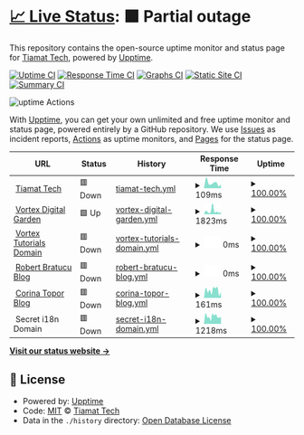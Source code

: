 # [📈 Live Status](https://uptime.tiamat.tech): <!--live status--> **🟧 Partial outage**

This repository contains the open-source uptime monitor and status page for [Tiamat Tech](https://tiamat.tech), powered by [Upptime](https://github.com/upptime/upptime).

[![Uptime CI](https://github.com/Tiamat-Tech/uptime/workflows/Uptime%20CI/badge.svg)](https://github.com/upptime/upptime/actions?query=workflow%3A%22Uptime+CI%22)
[![Response Time CI](https://github.com/Tiamat-Tech/uptime/workflows/Response%20Time%20CI/badge.svg)](https://github.com/upptime/upptime/actions?query=workflow%3A%22Response+Time+CI%22)
[![Graphs CI](https://github.com/Tiamat-Tech/uptime/workflows/Graphs%20CI/badge.svg)](https://github.com/upptime/upptime/actions?query=workflow%3A%22Graphs+CI%22)
[![Static Site CI](https://github.com/Tiamat-Tech/uptime/workflows/Static%20Site%20CI/badge.svg)](https://github.com/upptime/upptime/actions?query=workflow%3A%22Static+Site+CI%22)
[![Summary CI](https://github.com/Tiamat-Tech/uptime/workflows/Summary%20CI/badge.svg)](https://github.com/upptime/upptime/actions?query=workflow%3A%22Summary+CI%22)

![uptime Actions](https://api.meercode.io/badge/Tiamat-Tech/uptime?type=ci-count&lastDay=31)

With [Upptime](https://upptime.js.org), you can get your own unlimited and free uptime monitor and status page, powered entirely by a GitHub repository. We use [Issues](https://github.com/Tiamat-Tech/uptime/issues) as incident reports, [Actions](https://github.com/Tiamat-Tech/uptime/actions) as uptime monitors, and [Pages](https://uptime.tiamat.tech) for the status page.

<!--start: status pages-->
<!-- This summary is generated by Upptime (https://github.com/upptime/upptime) -->
<!-- Do not edit this manually, your changes will be overwritten -->
<!-- prettier-ignore -->
| URL | Status | History | Response Time | Uptime |
| --- | ------ | ------- | ------------- | ------ |
| <img alt="" src="https://favicons.githubusercontent.com/tiamat.tech" height="13"> [Tiamat Tech](https://tiamat.tech) | 🟥 Down | [tiamat-tech.yml](https://github.com/Tiamat-Tech/uptime/commits/HEAD/history/tiamat-tech.yml) | <details><summary><img alt="Response time graph" src="./graphs/tiamat-tech/response-time-week.png" height="20"> 109ms</summary><br><a href="https://uptime.tiamat.tech/history/tiamat-tech"><img alt="Response time 121" src="https://img.shields.io/endpoint?url=https%3A%2F%2Fraw.githubusercontent.com%2FTiamat-Tech%2Fuptime%2FHEAD%2Fapi%2Ftiamat-tech%2Fresponse-time.json"></a><br><a href="https://uptime.tiamat.tech/history/tiamat-tech"><img alt="24-hour response time 78" src="https://img.shields.io/endpoint?url=https%3A%2F%2Fraw.githubusercontent.com%2FTiamat-Tech%2Fuptime%2FHEAD%2Fapi%2Ftiamat-tech%2Fresponse-time-day.json"></a><br><a href="https://uptime.tiamat.tech/history/tiamat-tech"><img alt="7-day response time 109" src="https://img.shields.io/endpoint?url=https%3A%2F%2Fraw.githubusercontent.com%2FTiamat-Tech%2Fuptime%2FHEAD%2Fapi%2Ftiamat-tech%2Fresponse-time-week.json"></a><br><a href="https://uptime.tiamat.tech/history/tiamat-tech"><img alt="30-day response time 111" src="https://img.shields.io/endpoint?url=https%3A%2F%2Fraw.githubusercontent.com%2FTiamat-Tech%2Fuptime%2FHEAD%2Fapi%2Ftiamat-tech%2Fresponse-time-month.json"></a><br><a href="https://uptime.tiamat.tech/history/tiamat-tech"><img alt="1-year response time 110" src="https://img.shields.io/endpoint?url=https%3A%2F%2Fraw.githubusercontent.com%2FTiamat-Tech%2Fuptime%2FHEAD%2Fapi%2Ftiamat-tech%2Fresponse-time-year.json"></a></details> | <details><summary><a href="https://uptime.tiamat.tech/history/tiamat-tech">100.00%</a></summary><a href="https://uptime.tiamat.tech/history/tiamat-tech"><img alt="All-time uptime 100.00%" src="https://img.shields.io/endpoint?url=https%3A%2F%2Fraw.githubusercontent.com%2FTiamat-Tech%2Fuptime%2FHEAD%2Fapi%2Ftiamat-tech%2Fuptime.json"></a><br><a href="https://uptime.tiamat.tech/history/tiamat-tech"><img alt="24-hour uptime 100.00%" src="https://img.shields.io/endpoint?url=https%3A%2F%2Fraw.githubusercontent.com%2FTiamat-Tech%2Fuptime%2FHEAD%2Fapi%2Ftiamat-tech%2Fuptime-day.json"></a><br><a href="https://uptime.tiamat.tech/history/tiamat-tech"><img alt="7-day uptime 100.00%" src="https://img.shields.io/endpoint?url=https%3A%2F%2Fraw.githubusercontent.com%2FTiamat-Tech%2Fuptime%2FHEAD%2Fapi%2Ftiamat-tech%2Fuptime-week.json"></a><br><a href="https://uptime.tiamat.tech/history/tiamat-tech"><img alt="30-day uptime 100.00%" src="https://img.shields.io/endpoint?url=https%3A%2F%2Fraw.githubusercontent.com%2FTiamat-Tech%2Fuptime%2FHEAD%2Fapi%2Ftiamat-tech%2Fuptime-month.json"></a><br><a href="https://uptime.tiamat.tech/history/tiamat-tech"><img alt="1-year uptime 100.00%" src="https://img.shields.io/endpoint?url=https%3A%2F%2Fraw.githubusercontent.com%2FTiamat-Tech%2Fuptime%2FHEAD%2Fapi%2Ftiamat-tech%2Fuptime-year.json"></a></details>
| <img alt="" src="https://favicons.githubusercontent.com/vortex.name" height="13"> [Vortex Digital Garden](https://vortex.name) | 🟩 Up | [vortex-digital-garden.yml](https://github.com/Tiamat-Tech/uptime/commits/HEAD/history/vortex-digital-garden.yml) | <details><summary><img alt="Response time graph" src="./graphs/vortex-digital-garden/response-time-week.png" height="20"> 1823ms</summary><br><a href="https://uptime.tiamat.tech/history/vortex-digital-garden"><img alt="Response time 924" src="https://img.shields.io/endpoint?url=https%3A%2F%2Fraw.githubusercontent.com%2FTiamat-Tech%2Fuptime%2FHEAD%2Fapi%2Fvortex-digital-garden%2Fresponse-time.json"></a><br><a href="https://uptime.tiamat.tech/history/vortex-digital-garden"><img alt="24-hour response time 1037" src="https://img.shields.io/endpoint?url=https%3A%2F%2Fraw.githubusercontent.com%2FTiamat-Tech%2Fuptime%2FHEAD%2Fapi%2Fvortex-digital-garden%2Fresponse-time-day.json"></a><br><a href="https://uptime.tiamat.tech/history/vortex-digital-garden"><img alt="7-day response time 1823" src="https://img.shields.io/endpoint?url=https%3A%2F%2Fraw.githubusercontent.com%2FTiamat-Tech%2Fuptime%2FHEAD%2Fapi%2Fvortex-digital-garden%2Fresponse-time-week.json"></a><br><a href="https://uptime.tiamat.tech/history/vortex-digital-garden"><img alt="30-day response time 1494" src="https://img.shields.io/endpoint?url=https%3A%2F%2Fraw.githubusercontent.com%2FTiamat-Tech%2Fuptime%2FHEAD%2Fapi%2Fvortex-digital-garden%2Fresponse-time-month.json"></a><br><a href="https://uptime.tiamat.tech/history/vortex-digital-garden"><img alt="1-year response time 1152" src="https://img.shields.io/endpoint?url=https%3A%2F%2Fraw.githubusercontent.com%2FTiamat-Tech%2Fuptime%2FHEAD%2Fapi%2Fvortex-digital-garden%2Fresponse-time-year.json"></a></details> | <details><summary><a href="https://uptime.tiamat.tech/history/vortex-digital-garden">100.00%</a></summary><a href="https://uptime.tiamat.tech/history/vortex-digital-garden"><img alt="All-time uptime 100.00%" src="https://img.shields.io/endpoint?url=https%3A%2F%2Fraw.githubusercontent.com%2FTiamat-Tech%2Fuptime%2FHEAD%2Fapi%2Fvortex-digital-garden%2Fuptime.json"></a><br><a href="https://uptime.tiamat.tech/history/vortex-digital-garden"><img alt="24-hour uptime 100.00%" src="https://img.shields.io/endpoint?url=https%3A%2F%2Fraw.githubusercontent.com%2FTiamat-Tech%2Fuptime%2FHEAD%2Fapi%2Fvortex-digital-garden%2Fuptime-day.json"></a><br><a href="https://uptime.tiamat.tech/history/vortex-digital-garden"><img alt="7-day uptime 100.00%" src="https://img.shields.io/endpoint?url=https%3A%2F%2Fraw.githubusercontent.com%2FTiamat-Tech%2Fuptime%2FHEAD%2Fapi%2Fvortex-digital-garden%2Fuptime-week.json"></a><br><a href="https://uptime.tiamat.tech/history/vortex-digital-garden"><img alt="30-day uptime 100.00%" src="https://img.shields.io/endpoint?url=https%3A%2F%2Fraw.githubusercontent.com%2FTiamat-Tech%2Fuptime%2FHEAD%2Fapi%2Fvortex-digital-garden%2Fuptime-month.json"></a><br><a href="https://uptime.tiamat.tech/history/vortex-digital-garden"><img alt="1-year uptime 100.00%" src="https://img.shields.io/endpoint?url=https%3A%2F%2Fraw.githubusercontent.com%2FTiamat-Tech%2Fuptime%2FHEAD%2Fapi%2Fvortex-digital-garden%2Fuptime-year.json"></a></details>
| <img alt="" src="https://favicons.githubusercontent.com/avortex.online" height="13"> [Vortex Tutorials Domain](https://avortex.online) | 🟥 Down | [vortex-tutorials-domain.yml](https://github.com/Tiamat-Tech/uptime/commits/HEAD/history/vortex-tutorials-domain.yml) | <details><summary><img alt="Response time graph" src="./graphs/vortex-tutorials-domain/response-time-week.png" height="20"> 0ms</summary><br><a href="https://uptime.tiamat.tech/history/vortex-tutorials-domain"><img alt="Response time 144" src="https://img.shields.io/endpoint?url=https%3A%2F%2Fraw.githubusercontent.com%2FTiamat-Tech%2Fuptime%2FHEAD%2Fapi%2Fvortex-tutorials-domain%2Fresponse-time.json"></a><br><a href="https://uptime.tiamat.tech/history/vortex-tutorials-domain"><img alt="24-hour response time 0" src="https://img.shields.io/endpoint?url=https%3A%2F%2Fraw.githubusercontent.com%2FTiamat-Tech%2Fuptime%2FHEAD%2Fapi%2Fvortex-tutorials-domain%2Fresponse-time-day.json"></a><br><a href="https://uptime.tiamat.tech/history/vortex-tutorials-domain"><img alt="7-day response time 0" src="https://img.shields.io/endpoint?url=https%3A%2F%2Fraw.githubusercontent.com%2FTiamat-Tech%2Fuptime%2FHEAD%2Fapi%2Fvortex-tutorials-domain%2Fresponse-time-week.json"></a><br><a href="https://uptime.tiamat.tech/history/vortex-tutorials-domain"><img alt="30-day response time 0" src="https://img.shields.io/endpoint?url=https%3A%2F%2Fraw.githubusercontent.com%2FTiamat-Tech%2Fuptime%2FHEAD%2Fapi%2Fvortex-tutorials-domain%2Fresponse-time-month.json"></a><br><a href="https://uptime.tiamat.tech/history/vortex-tutorials-domain"><img alt="1-year response time 0" src="https://img.shields.io/endpoint?url=https%3A%2F%2Fraw.githubusercontent.com%2FTiamat-Tech%2Fuptime%2FHEAD%2Fapi%2Fvortex-tutorials-domain%2Fresponse-time-year.json"></a></details> | <details><summary><a href="https://uptime.tiamat.tech/history/vortex-tutorials-domain">100.00%</a></summary><a href="https://uptime.tiamat.tech/history/vortex-tutorials-domain"><img alt="All-time uptime 100.00%" src="https://img.shields.io/endpoint?url=https%3A%2F%2Fraw.githubusercontent.com%2FTiamat-Tech%2Fuptime%2FHEAD%2Fapi%2Fvortex-tutorials-domain%2Fuptime.json"></a><br><a href="https://uptime.tiamat.tech/history/vortex-tutorials-domain"><img alt="24-hour uptime 100.00%" src="https://img.shields.io/endpoint?url=https%3A%2F%2Fraw.githubusercontent.com%2FTiamat-Tech%2Fuptime%2FHEAD%2Fapi%2Fvortex-tutorials-domain%2Fuptime-day.json"></a><br><a href="https://uptime.tiamat.tech/history/vortex-tutorials-domain"><img alt="7-day uptime 100.00%" src="https://img.shields.io/endpoint?url=https%3A%2F%2Fraw.githubusercontent.com%2FTiamat-Tech%2Fuptime%2FHEAD%2Fapi%2Fvortex-tutorials-domain%2Fuptime-week.json"></a><br><a href="https://uptime.tiamat.tech/history/vortex-tutorials-domain"><img alt="30-day uptime 100.00%" src="https://img.shields.io/endpoint?url=https%3A%2F%2Fraw.githubusercontent.com%2FTiamat-Tech%2Fuptime%2FHEAD%2Fapi%2Fvortex-tutorials-domain%2Fuptime-month.json"></a><br><a href="https://uptime.tiamat.tech/history/vortex-tutorials-domain"><img alt="1-year uptime 100.00%" src="https://img.shields.io/endpoint?url=https%3A%2F%2Fraw.githubusercontent.com%2FTiamat-Tech%2Fuptime%2FHEAD%2Fapi%2Fvortex-tutorials-domain%2Fuptime-year.json"></a></details>
| <img alt="" src="https://favicons.githubusercontent.com/drbratucu.ro" height="13"> [Robert Bratucu Blog](https://drbratucu.ro) | 🟥 Down | [robert-bratucu-blog.yml](https://github.com/Tiamat-Tech/uptime/commits/HEAD/history/robert-bratucu-blog.yml) | <details><summary><img alt="Response time graph" src="./graphs/robert-bratucu-blog/response-time-week.png" height="20"> 0ms</summary><br><a href="https://uptime.tiamat.tech/history/robert-bratucu-blog"><img alt="Response time 282" src="https://img.shields.io/endpoint?url=https%3A%2F%2Fraw.githubusercontent.com%2FTiamat-Tech%2Fuptime%2FHEAD%2Fapi%2Frobert-bratucu-blog%2Fresponse-time.json"></a><br><a href="https://uptime.tiamat.tech/history/robert-bratucu-blog"><img alt="24-hour response time 0" src="https://img.shields.io/endpoint?url=https%3A%2F%2Fraw.githubusercontent.com%2FTiamat-Tech%2Fuptime%2FHEAD%2Fapi%2Frobert-bratucu-blog%2Fresponse-time-day.json"></a><br><a href="https://uptime.tiamat.tech/history/robert-bratucu-blog"><img alt="7-day response time 0" src="https://img.shields.io/endpoint?url=https%3A%2F%2Fraw.githubusercontent.com%2FTiamat-Tech%2Fuptime%2FHEAD%2Fapi%2Frobert-bratucu-blog%2Fresponse-time-week.json"></a><br><a href="https://uptime.tiamat.tech/history/robert-bratucu-blog"><img alt="30-day response time 0" src="https://img.shields.io/endpoint?url=https%3A%2F%2Fraw.githubusercontent.com%2FTiamat-Tech%2Fuptime%2FHEAD%2Fapi%2Frobert-bratucu-blog%2Fresponse-time-month.json"></a><br><a href="https://uptime.tiamat.tech/history/robert-bratucu-blog"><img alt="1-year response time 283" src="https://img.shields.io/endpoint?url=https%3A%2F%2Fraw.githubusercontent.com%2FTiamat-Tech%2Fuptime%2FHEAD%2Fapi%2Frobert-bratucu-blog%2Fresponse-time-year.json"></a></details> | <details><summary><a href="https://uptime.tiamat.tech/history/robert-bratucu-blog">100.00%</a></summary><a href="https://uptime.tiamat.tech/history/robert-bratucu-blog"><img alt="All-time uptime 100.00%" src="https://img.shields.io/endpoint?url=https%3A%2F%2Fraw.githubusercontent.com%2FTiamat-Tech%2Fuptime%2FHEAD%2Fapi%2Frobert-bratucu-blog%2Fuptime.json"></a><br><a href="https://uptime.tiamat.tech/history/robert-bratucu-blog"><img alt="24-hour uptime 100.00%" src="https://img.shields.io/endpoint?url=https%3A%2F%2Fraw.githubusercontent.com%2FTiamat-Tech%2Fuptime%2FHEAD%2Fapi%2Frobert-bratucu-blog%2Fuptime-day.json"></a><br><a href="https://uptime.tiamat.tech/history/robert-bratucu-blog"><img alt="7-day uptime 100.00%" src="https://img.shields.io/endpoint?url=https%3A%2F%2Fraw.githubusercontent.com%2FTiamat-Tech%2Fuptime%2FHEAD%2Fapi%2Frobert-bratucu-blog%2Fuptime-week.json"></a><br><a href="https://uptime.tiamat.tech/history/robert-bratucu-blog"><img alt="30-day uptime 100.00%" src="https://img.shields.io/endpoint?url=https%3A%2F%2Fraw.githubusercontent.com%2FTiamat-Tech%2Fuptime%2FHEAD%2Fapi%2Frobert-bratucu-blog%2Fuptime-month.json"></a><br><a href="https://uptime.tiamat.tech/history/robert-bratucu-blog"><img alt="1-year uptime 100.00%" src="https://img.shields.io/endpoint?url=https%3A%2F%2Fraw.githubusercontent.com%2FTiamat-Tech%2Fuptime%2FHEAD%2Fapi%2Frobert-bratucu-blog%2Fuptime-year.json"></a></details>
| <img alt="" src="https://favicons.githubusercontent.com/corinatopor.com" height="13"> [Corina Topor Blog](https://corinatopor.com) | 🟥 Down | [corina-topor-blog.yml](https://github.com/Tiamat-Tech/uptime/commits/HEAD/history/corina-topor-blog.yml) | <details><summary><img alt="Response time graph" src="./graphs/corina-topor-blog/response-time-week.png" height="20"> 161ms</summary><br><a href="https://uptime.tiamat.tech/history/corina-topor-blog"><img alt="Response time 201" src="https://img.shields.io/endpoint?url=https%3A%2F%2Fraw.githubusercontent.com%2FTiamat-Tech%2Fuptime%2FHEAD%2Fapi%2Fcorina-topor-blog%2Fresponse-time.json"></a><br><a href="https://uptime.tiamat.tech/history/corina-topor-blog"><img alt="24-hour response time 125" src="https://img.shields.io/endpoint?url=https%3A%2F%2Fraw.githubusercontent.com%2FTiamat-Tech%2Fuptime%2FHEAD%2Fapi%2Fcorina-topor-blog%2Fresponse-time-day.json"></a><br><a href="https://uptime.tiamat.tech/history/corina-topor-blog"><img alt="7-day response time 161" src="https://img.shields.io/endpoint?url=https%3A%2F%2Fraw.githubusercontent.com%2FTiamat-Tech%2Fuptime%2FHEAD%2Fapi%2Fcorina-topor-blog%2Fresponse-time-week.json"></a><br><a href="https://uptime.tiamat.tech/history/corina-topor-blog"><img alt="30-day response time 160" src="https://img.shields.io/endpoint?url=https%3A%2F%2Fraw.githubusercontent.com%2FTiamat-Tech%2Fuptime%2FHEAD%2Fapi%2Fcorina-topor-blog%2Fresponse-time-month.json"></a><br><a href="https://uptime.tiamat.tech/history/corina-topor-blog"><img alt="1-year response time 186" src="https://img.shields.io/endpoint?url=https%3A%2F%2Fraw.githubusercontent.com%2FTiamat-Tech%2Fuptime%2FHEAD%2Fapi%2Fcorina-topor-blog%2Fresponse-time-year.json"></a></details> | <details><summary><a href="https://uptime.tiamat.tech/history/corina-topor-blog">100.00%</a></summary><a href="https://uptime.tiamat.tech/history/corina-topor-blog"><img alt="All-time uptime 100.00%" src="https://img.shields.io/endpoint?url=https%3A%2F%2Fraw.githubusercontent.com%2FTiamat-Tech%2Fuptime%2FHEAD%2Fapi%2Fcorina-topor-blog%2Fuptime.json"></a><br><a href="https://uptime.tiamat.tech/history/corina-topor-blog"><img alt="24-hour uptime 100.00%" src="https://img.shields.io/endpoint?url=https%3A%2F%2Fraw.githubusercontent.com%2FTiamat-Tech%2Fuptime%2FHEAD%2Fapi%2Fcorina-topor-blog%2Fuptime-day.json"></a><br><a href="https://uptime.tiamat.tech/history/corina-topor-blog"><img alt="7-day uptime 100.00%" src="https://img.shields.io/endpoint?url=https%3A%2F%2Fraw.githubusercontent.com%2FTiamat-Tech%2Fuptime%2FHEAD%2Fapi%2Fcorina-topor-blog%2Fuptime-week.json"></a><br><a href="https://uptime.tiamat.tech/history/corina-topor-blog"><img alt="30-day uptime 100.00%" src="https://img.shields.io/endpoint?url=https%3A%2F%2Fraw.githubusercontent.com%2FTiamat-Tech%2Fuptime%2FHEAD%2Fapi%2Fcorina-topor-blog%2Fuptime-month.json"></a><br><a href="https://uptime.tiamat.tech/history/corina-topor-blog"><img alt="1-year uptime 100.00%" src="https://img.shields.io/endpoint?url=https%3A%2F%2Fraw.githubusercontent.com%2FTiamat-Tech%2Fuptime%2FHEAD%2Fapi%2Fcorina-topor-blog%2Fuptime-year.json"></a></details>
| <img alt="" src="https://favicons.githubusercontent.com/null" height="13"> Secret i18n Domain | 🟥 Down | [secret-i18n-domain.yml](https://github.com/Tiamat-Tech/uptime/commits/HEAD/history/secret-i18n-domain.yml) | <details><summary><img alt="Response time graph" src="./graphs/secret-i18n-domain/response-time-week.png" height="20"> 1218ms</summary><br><a href="https://uptime.tiamat.tech/history/secret-i18n-domain"><img alt="Response time 931" src="https://img.shields.io/endpoint?url=https%3A%2F%2Fraw.githubusercontent.com%2FTiamat-Tech%2Fuptime%2FHEAD%2Fapi%2Fsecret-i18n-domain%2Fresponse-time.json"></a><br><a href="https://uptime.tiamat.tech/history/secret-i18n-domain"><img alt="24-hour response time 855" src="https://img.shields.io/endpoint?url=https%3A%2F%2Fraw.githubusercontent.com%2FTiamat-Tech%2Fuptime%2FHEAD%2Fapi%2Fsecret-i18n-domain%2Fresponse-time-day.json"></a><br><a href="https://uptime.tiamat.tech/history/secret-i18n-domain"><img alt="7-day response time 1218" src="https://img.shields.io/endpoint?url=https%3A%2F%2Fraw.githubusercontent.com%2FTiamat-Tech%2Fuptime%2FHEAD%2Fapi%2Fsecret-i18n-domain%2Fresponse-time-week.json"></a><br><a href="https://uptime.tiamat.tech/history/secret-i18n-domain"><img alt="30-day response time 1392" src="https://img.shields.io/endpoint?url=https%3A%2F%2Fraw.githubusercontent.com%2FTiamat-Tech%2Fuptime%2FHEAD%2Fapi%2Fsecret-i18n-domain%2Fresponse-time-month.json"></a><br><a href="https://uptime.tiamat.tech/history/secret-i18n-domain"><img alt="1-year response time 1030" src="https://img.shields.io/endpoint?url=https%3A%2F%2Fraw.githubusercontent.com%2FTiamat-Tech%2Fuptime%2FHEAD%2Fapi%2Fsecret-i18n-domain%2Fresponse-time-year.json"></a></details> | <details><summary><a href="https://uptime.tiamat.tech/history/secret-i18n-domain">100.00%</a></summary><a href="https://uptime.tiamat.tech/history/secret-i18n-domain"><img alt="All-time uptime 100.00%" src="https://img.shields.io/endpoint?url=https%3A%2F%2Fraw.githubusercontent.com%2FTiamat-Tech%2Fuptime%2FHEAD%2Fapi%2Fsecret-i18n-domain%2Fuptime.json"></a><br><a href="https://uptime.tiamat.tech/history/secret-i18n-domain"><img alt="24-hour uptime 100.00%" src="https://img.shields.io/endpoint?url=https%3A%2F%2Fraw.githubusercontent.com%2FTiamat-Tech%2Fuptime%2FHEAD%2Fapi%2Fsecret-i18n-domain%2Fuptime-day.json"></a><br><a href="https://uptime.tiamat.tech/history/secret-i18n-domain"><img alt="7-day uptime 100.00%" src="https://img.shields.io/endpoint?url=https%3A%2F%2Fraw.githubusercontent.com%2FTiamat-Tech%2Fuptime%2FHEAD%2Fapi%2Fsecret-i18n-domain%2Fuptime-week.json"></a><br><a href="https://uptime.tiamat.tech/history/secret-i18n-domain"><img alt="30-day uptime 100.00%" src="https://img.shields.io/endpoint?url=https%3A%2F%2Fraw.githubusercontent.com%2FTiamat-Tech%2Fuptime%2FHEAD%2Fapi%2Fsecret-i18n-domain%2Fuptime-month.json"></a><br><a href="https://uptime.tiamat.tech/history/secret-i18n-domain"><img alt="1-year uptime 100.00%" src="https://img.shields.io/endpoint?url=https%3A%2F%2Fraw.githubusercontent.com%2FTiamat-Tech%2Fuptime%2FHEAD%2Fapi%2Fsecret-i18n-domain%2Fuptime-year.json"></a></details>

<!--end: status pages-->

[**Visit our status website →**](https://uptime.tiamat.tech)

## 📄 License

- Powered by: [Upptime](https://github.com/upptime/upptime)
- Code: [MIT](./LICENSE) © [Tiamat Tech](https://tiamat.tech)
- Data in the `./history` directory: [Open Database License](https://opendatacommons.org/licenses/odbl/1-0/)
